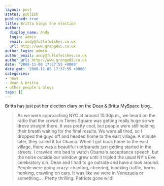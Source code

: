 ```yaml
---
layout: post
status: publish
published: true
title: Britta blogs the election
author:
  display_name: Andy
  login: admin
  email: andy@fullofwishes.co.uk
  url: http://www.grange85.co.uk
author_login: admin
author_email: andy@fullofwishes.co.uk
author_url: http://www.grange85.co.uk
date: '2008-11-08 17:37:55 +0000'
date_gmt: '2008-11-08 17:37:55 +0000'
categories:
- news
- dean & britta
- other people's blogs
tags: []
---
```

<p>Britta has just put her election diary on the <a href="http://blog.myspace.com/index.cfm?fuseaction=blog.view&friendID=23842982&blogID=447330277">Dean & Britta MySpace blog</a>...</p>
<blockquote><p>As we were approaching NYC at around 10:30p.m., we heard on the radio that the crowd in Times Square was getting really huge so we drove straight there. It was pretty cool, but people were still holding their breath waiting for the final results. We were all tired, so I dropped the guys off and headed home to the east village. A minute later, they called it for Obama. When I got back home to the east village, there was a beautiful riot/parade just getting started in the streets. I crawled into bed to watch Obama's acceptance speech, but the noise outside our window grew until it tripled the usual NY's Eve celebratory din. Dean and I had to go outside and have a look around. People were going crazy: chanting, cheering, blocking traffic, horns honking, crawling on cars. It was like we were in Venezuela or something.... Pretty thrilling. Patriots gone wild!</p></blockquote>
